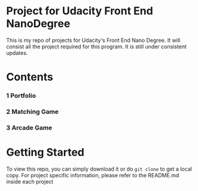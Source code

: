 # Project for Udacity Front End NanoDegree
This is my repo of projects for Udacity's Front End Nano Degree. It will consist all the project required for this program. It is still under consistent updates.

# Contents
### 1 Portfolio
### 2 Matching Game
### 3 Arcade Game

# Getting Started
To view this repo, you can simply download it or do ` git clone ` to get a local copy. For project specific information, please refer to the README.md inside each project
